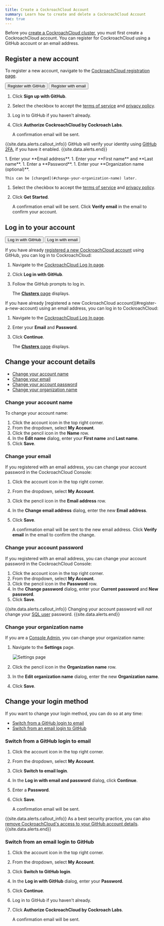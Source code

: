 ```yaml
---
title: Create a CockroachCloud Account
summary: Learn how to create and delete a CockroachCloud Account
toc: true
---
```


Before you [create a CockroachCloud cluster](create-your-cluster.html), you must first create a CockroachCloud account. You can register for CockroachCloud using a GitHub account or an email address.

## Register a new account

To register a new account, navigate to the [CockroachCloud registration page](https://cockroachlabs.cloud/signup?referralId=docs).

<div class="filters clearfix">
  <button class="filter-button page-level" data-scope="github">Register with GitHub</button>
  <button class="filter-button page-level" data-scope="email">Register with email</button>
</div>
<p></p>

<section class="filter-content" markdown="1" data-scope="github">

1. Click **Sign up with GitHub**.
1. Select the checkbox to accept the [terms of service](https://www.cockroachlabs.com/cloud-terms-and-conditions) and [privacy policy](https://www.cockroachlabs.com/privacy).
1. Log in to GitHub if you haven't already.
1. Click **Authorize CockroachCloud by Cockroach Labs**.

    A confirmation email will be sent.

{{site.data.alerts.callout_info}}
GitHub will verify your identity using [GitHub 2FA](https://docs.github.com/en/github/authenticating-to-github/about-two-factor-authentication), if you have it enabled.
{{site.data.alerts.end}}
</section>

<section class="filter-content" markdown="1" data-scope="email">
1. Enter your **Email address**.
1. Enter your **First name** and **Last name**.
1. Enter a **Password**.
1. Enter your **Organization name (optional)**.

    This can be [changed](#change-your-organization-name) later.

1. Select the checkbox to accept the [terms of service](https://www.cockroachlabs.com/cloud-terms-and-conditions) and [privacy policy](https://www.cockroachlabs.com/privacy).
1. Click **Get Started**.

    A confirmation email will be sent. Click **Verify email** in the email to confirm your account.
</section>

## Log in to your account

<div class="filters clearfix">
  <button class="filter-button page-level" data-scope="github">Log in with GitHub</button>
  <button class="filter-button page-level" data-scope="email">Log in with email</button>
</div>
<p></p>

<section class="filter-content" markdown="1" data-scope="github">

If you have already [registered a new CockroachCloud account](#register-a-new-account) using GitHub, you can log in to CockroachCloud:

1. Navigate to the [CockroachCloud Log In page](https://cockroachlabs.cloud/clusters).
1. Click **Log in with GitHub**.
1. Follow the GitHub prompts to log in.

    The [**Clusters** page](cluster-management.html) displays.
</section>

<section class="filter-content" markdown="1" data-scope="email">
If you have already [registered a new CockroachCloud account](#register-a-new-account) using an email address, you can log in to CockroachCloud:

1. Navigate to the [CockroachCloud Log In page](https://cockroachlabs.cloud/clusters).
1. Enter your **Email** and **Password**.
1. Click **Continue**.

    The [**Clusters** page](cluster-management.html) displays.
</section>

## Change your account details

- [Change your account name](#change-your-account-name)
- [Change your email](#change-your-email)
- [Change your account password](#change-your-account-password)
- [Change your organization name](#change-your-organization-name)

### Change your account name

To change your account name:

1. Click the account icon in the top right corner.
1. From the dropdown, select **My Account**.
1. Click the pencil icon in the **Name** row.
1. In the **Edit name** dialog, enter your **First name** and **Last name**.
1. Click **Save**.

### Change your email

If you registered with an email address, you can change your account password in the CockroachCloud Console:

1. Click the account icon in the top right corner.
1. From the dropdown, select **My Account**.
1. Click the pencil icon in the **Email address** row.
1. In the **Change email address** dialog, enter the new **Email address**.
1. Click **Save**.

    A confirmation email will be sent to the new email address. Click **Verify email** in the email to confirm the change.

### Change your account password

If you registered with an email address, you can change your account password in the CockroachCloud Console:

1. Click the account icon in the top right corner.
1. From the dropdown, select **My Account**.
1. Click the pencil icon in the **Password** row.
1. In the **Change password** dialog, enter your **Current password** and **New password**.
1. Click **Save**.

{{site.data.alerts.callout_info}}
Changing your account password will _not_ change your [SQL user](user-authorization.html#create-a-sql-user) password.
{{site.data.alerts.end}}

### Change your organization name

If you are a [Console Admin](console-access-management.html#console-admin), you can change your organization name:

1. Navigate to the **Settings** page.

    <img src="{{ 'images/cockroachcloud/settings-page.png' | relative_url }}" alt="Settings page" style="border:1px solid #eee;max-width:100%" />

1. Click the pencil icon in the **Organization name** row.
1. In the **Edit organization name** dialog, enter the new **Organization name**.
1. Click **Save**.

## Change your login method

If you want to change your login method, you can do so at any time:

- [Switch from a GitHub login to email](#switch-from-a-github-login-to-email)
- [Switch from an email login to GitHub](#switch-from-an-email-login-to-github)

### Switch from a GitHub login to email

1. Click the account icon in the top right corner.
1. From the dropdown, select **My Account**.
1. Click **Switch to email login**.
1. In the **Log in with email and password** dialog, click **Continue**.
1. Enter a **Password**.
1. Click **Save**.

    A confirmation email will be sent.
  
{{site.data.alerts.callout_info}}
As a best security practice, you can also [remove CockroachCloud's access to your GitHub account details](https://docs.github.com/en/developers/apps/deleting-an-oauth-app).
{{site.data.alerts.end}}

### Switch from an email login to GitHub

1. Click the account icon in the top right corner.
1. From the dropdown, select **My Account**.
1. Click **Switch to GitHub login**.
1. In the **Log in with GitHub** dialog, enter your **Password**.
1. Click **Continue**.
1. Log in to GitHub if you haven't already.
1. Click **Authorize CockroachCloud by Cockroach Labs**.

    A confirmation email will be sent.
